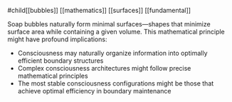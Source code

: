 #child[[bubbles]] [[mathematics]] [[surfaces]] [[fundamental]] 

Soap bubbles naturally form minimal surfaces—shapes that minimize surface area while containing a given volume. This mathematical principle might have profound implications:

- Consciousness may naturally organize information into optimally efficient boundary structures
- Complex consciousness architectures might follow precise mathematical principles
- The most stable consciousness configurations might be those that achieve optimal efficiency in boundary maintenance